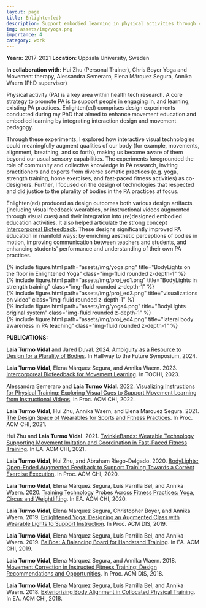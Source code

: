 ```yaml
---
layout: page
title: Enlighten(ed)
description: Support embodied learning in physical activities through visual augmentations
img: assets/img/yoga.png
importance: 4
category: work
---
```

**Years:** 2017-2021     **Location**: Uppsala University, Sweden

**In collaboration with**: Hui Zhu (Personal Trainer), Chris Boyer Yoga and Movement therapy, Alessandra Semeraro, Elena Márquez Segura, Annika Waern (PhD supervisor)

Physical activity (PA) is a key area within health tech research. A core strategy to promote PA is to support people in engaging in, and learning, existing PA practices. Enlighten(ed) comprises design experiments conducted during my PhD that aimed to enhance movement education and embodied learning by integrating interaction design and movement pedagogy. 

Through these experiments, I explored how interactive visual technologies could meaningfully augment qualities of our body (for example, movements, alignment, breathing, and so forth), making us become aware of them beyond our usual sensory capabilities. The experiments foregrounded the role of community and collective knowledge in PA research, inviting practitioners and experts from diverse somatic practices (e.g. yoga, strength training, home exercises, and fast-paced fitness activities) as co-designers. Further, I focused on the design of technologies that respected and did justice to the plurality of bodies in the PA practices at focus.

Enlighten(ed) produced as design outcomes both various design artifacts (including visual feedback wearables, or instructional videos augmented through visual cues) and their integration into (re)designed embodied education activities. It also helped articulate the strong concept [Intercorporeal Biofeedback](https://doi.org/10.1145/3582428). These designs significantly improved PA education in manifold ways: by enriching aesthetic perceptions of bodies in motion, improving communication between teachers and students, and enhancing students' performance and understanding of their own PA practices.

<div class="row">
       <div class="col-sm mt-3 mt-md-0">
      {% include figure.html path="assets/img/yoga.png" title="BodyLights on the floor in Enlightened Yoga" class="img-fluid rounded z-depth-1" %}
    </div>
    <div class="col-sm mt-3 mt-md-0">
      {% include figure.html path="assets/img/proj_ed1.png" title="BodyLights in strength training" class="img-fluid rounded z-depth-1" %}
    </div>
   <div class="col-sm mt-3 mt-md-0">
      {% include figure.html path="assets/img/proj_ed3.png" title="visualizations on video" class="img-fluid rounded z-depth-1" %}
    </div>
  <div class="col-sm mt-3 mt-md-0">
      {% include figure.html path="assets/img/yoga4.png" title="BodyLights original system" class="img-fluid rounded z-depth-1" %}
    </div>
    <div class="col-sm mt-3 mt-md-0">
        {% include figure.html path="assets/img/proj_ed4.png" title="lateral body awareness in PA teaching" class="img-fluid rounded z-depth-1" %}
    </div>
</div>


**PUBLICATIONS:**

**Laia Turmo Vidal** and Jared Duval. 2024. [Ambiguity as a Resource to Design for a Plurality of Bodies](https://doi.org/10.1145/3686169.3686176). In Halfway to the Future Symposium, 2024.

**Laia Turmo Vidal**, Elena Márquez Segura, and Annika Waern. 2023. [Intercorporeal Biofeedback for Movement Learning](https://doi.org/10.1145/3582428). In TOCHI, 2023.

Alessandra Semeraro and **Laia Turmo Vidal**. 2022. [Visualizing Instructions for Physical Training: Exploring Visual Cues to Support Movement Learning from Instructional Videos](https://doi.org/10.1145/3491102.3517735). In Proc. ACM CHI, 2022.

**Laia Turmo Vidal**, Hui Zhu, Annika Waern, and Elena Márquez Segura. 2021. [The Design Space of Wearables for Sports and Fitness Practices](https://doi.org/10.1145/3411764.3445700). In Proc. ACM CHI, 2021.

Hui Zhu and **Laia Turmo Vidal**. 2021. [TwinkleBands: Wearable Technology Supporting Movement Imitation and Coordination in Fast-Paced Fitness Training](https://doi.org/10.1145/3411763.3451676). In EA. ACM CHI, 2021.

**Laia Turmo Vidal**, Hui Zhu, and Abraham Riego-Delgado. 2020. [BodyLights: Open-Ended Augmented Feedback to Support Training Towards a Correct Exercise Execution](https://doi.org/10.1145/3313831.3376268). In Proc. ACM CHI, 2020.

**Laia Turmo Vidal**, Elena Márquez Segura, Luis Parrilla Bel, and Annika Waern. 2020. [Training Technology Probes Across Fitness Practices: Yoga, Circus and Weightlifting](https://doi.org/10.1145/3334480.3382862). In EA. ACM CHI, 2020.

**Laia Turmo Vidal**, Elena Márquez Segura, Christopher Boyer, and Annika Waern. 2019. [Enlightened Yoga: Designing an Augmented Class with Wearable Lights to Support Instruction](https://doi.org/10.1145/3322276.3322338). In Proc. ACM DIS, 2019.

**Laia Turmo Vidal**, Elena Márquez Segura, Luis Parrilla Bel, and Annika Waern. 2019. [BalBoa: A Balancing Board for Handstand Training](https://doi.org/10.1145/3290607.3312909). In EA. ACM CHI, 2019.

**Laia Turmo Vidal**, Elena Márquez Segura, and Annika Waern. 2018. [Movement Correction in Instructed Fitness Training: Design Recommendations and Opportunities](https://doi.org/10.1145/3196709.3196789). In Proc. ACM DIS, 2018.

**Laia Turmo Vidal**, Elena Márquez Segura, Luis Parrilla Bel, and Annika Waern. 2018. [Exteriorizing Body Alignment in Collocated Physical Training](https://doi.org/10.1145/3170427.3188685). In EA. ACM CHI, 2018.
